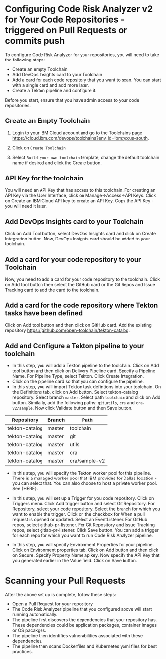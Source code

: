 # Configuring Code Risk Analyzer v2 for Your Code Repositories - triggered on Pull Requests or commits push
To configure Code Risk Analyzer for your repositories, you will need to take the following steps:
- Create an empty Toolchain
- Add DevOps Insights card to your Toolchain
- Add a card for each code repository that you want to scan.  You can start with a single card and add more later.
- Create a Tekton pipeline and configure it.  

Before you start, ensure that you have admin access to your code repositories.

## Create an Empty Toolchain
1. Login to your IBM Cloud account and go to the Toolchains page https://cloud.ibm.com/devops/toolchains?env_id=ibm:yp:us-south.  

2. Click on  `Create Toolchain`

3.  Select `Build your own toolchain` template, change the default toolchain name if desired and click the Create button.

## API Key for the toolchain
You will need an API Key that has access to this toolchain.  For creating an API Key via the User Interface, click on Manage->Access->API Keys.  Click on Create an IBM Cloud API key to create an API Key.  Copy the API Key - you will need it later.

## Add DevOps Insights card to your Toolchain
Click on Add Tool button, select DevOps Insights card and click on Create Integration button.  Now, DevOps Insights card should be added to your toolchain.

## Add a card for your code repository to your Toolchain
Now, you need to add a card for your code repository to the toolchain.  Click on Add tool button then select the GitHub card or the Git Repos and Issue Tracking card to add the card to the toolchain.

## Add a card for the code repository where Tekton tasks have been defined
Click on Add tool button and then click on GitHub card.  Add the existing repository https://github.com/open-toolchain/tekton-catalog.

## Add and Configure a Tekton pipeline to your toolchain
- In this step, you will add a Tekton pipeline to the toolchain. Click on Add tool button and then click on Delivery Pipeline card.  Specify a Pipeline Name. For Pipeline Type, select Tekton.  Click Create Integration.
- Click on the pipeline card so that you can configure the pipeline.
- In this step, you will import Tekton task defintions into your toolchain. On the Definitions tab, click on Add button.  Select tekton-catalog repository.  Select branch `master`. Select path `toolchain` and click on Add button.  Similarly, add the following paths:  `git`,`utils`, `cra` and `cra-v2/sample`.  Now click Validate button and then Save button.

| Repository        | Branch | Path           |
| ----------------- | ------ | -------------- |
| tekton-catalog	| master | toolchain      |
| tekton-catalog	| master | git            |
| tekton-catalog	| master | utils          |
| tekton-catalog	| master | cra            |
| tekton-catalog	| master | cra/sample-v2  |


- In this step, you will specify the Tekton worker pool for this pipeline. There is a managed worker pool that IBM provides for Dallas location - you can select that.  You can also choose to host a private worker pool.  See {HERE}.

- In this step, you will set up a Trigger for you code repository.  Click on Triggers menu. Click Add trigger button and select Git Repository.  For Repository, select your code repository.  Select the branch for which you want to enable the trigger.  Click on the checkbox for When a pull request is opened or updated.  Select an EventListener.  For GitHub repos, select github-pr-listener.  For Git Repository and Issue Tracking repos, select gitlab-pr-listener.  Click Save button.  You can add a trigger for each repo for which you want to run Code Risk Analyzer pipeline.

- In this step, you will specify Environment Properties for your pipeline. Click on Environment properties tab. Click on Add button and then click on Secure. Specify Property Name apikey. Now specify the API Key that you generated earlier in the Value field.  Click on Save button.

# Scanning your Pull Requests
After the above set up is complete, follow these steps:
- Open a Pull Request for your repository
- The Code Risk Analyzer pipeline that you configured above will start running automatically. 
- The pipeline first discovers the dependencies that your repository has.  These dependencies could be application packages, container images or OS pacakges. 
- The pipeline then identifies vulnerabilities associated with these dependencies.
- The pipeline then scans Dockerfiles and Kubernetes yaml files for best practices.
